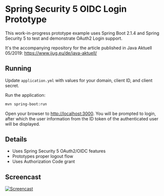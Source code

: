 # Spring Security 5 OIDC Login Prototype

This work-in-progress prototype example uses Spring Boot 2.1.4 and Spring Security 5 to test and demonstrate OAuth2 Login support.

It's the accompanying repository for the article published in Java Aktuell 05/2019: https://www.ijug.eu/de/java-aktuell/

## Running

Update `application.yml` with values for your domain, client ID, and client secret.

Run the application:

```bash
mvn spring-boot:run
```

Open your browser to [http://localhost:3000](http://localhost:3000).
You will be prompted to login, after which the user information from the ID token of the authenticated user will be displayed.

## Details

- Uses Spring Security 5 OAuth2/OIDC features
- Prototypes proper logout flow
- Uses Authorization Code grant

## Screencast

[![Screencast](https://i.ytimg.com/vi/I0sEY267UKE/hqdefault.jpg)](https://youtu.be/I0sEY267UKE)
